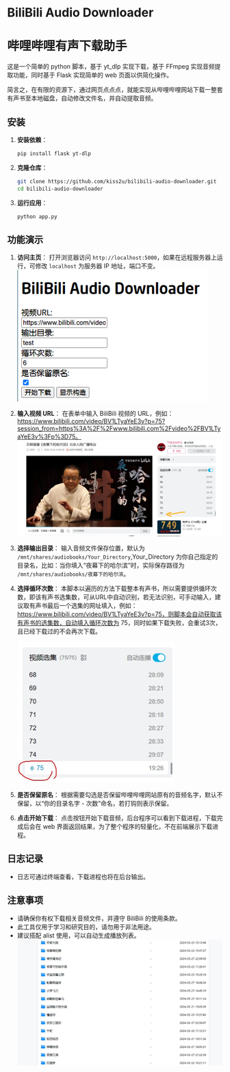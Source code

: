 # BiliBili Audio Downloader  
# 哔哩哔哩有声下载助手

这是一个简单的 python 脚本，基于 yt_dlp 实现下载，基于 FFmpeg 实现音频提取功能，同时基于 Flask 实现简单的 web 页面以供简化操作。

简言之，在有限的资源下，通过网页点点点，就能实现从哔哩哔哩网站下载一整套有声书至本地磁盘，自动修改文件名，并自动提取音频。

## 安装

1. **安装依赖**：
   ```bash
   pip install flask yt-dlp
   ```

2. **克隆仓库**：
   ```bash
   git clone https://github.com/kiss2u/bilibili-audio-downloader.git
   cd bilibili-audio-downloader
   ```

3. **运行应用**：
   ```bash
   python app.py
   ```

## 功能演示

1. **访问主页**：
   打开浏览器访问 `http://localhost:5000`，如果在远程服务器上运行，可修改 `localhost` 为服务器 IP 地址，端口不变。
   ![web界面](/screenshots/screenshot.png)

2. **输入视频 URL**：
   在表单中输入 BiliBili 视频的 URL，例如：https://www.bilibili.com/video/BV1LTyaYeE3v?p=75?session_from=https%3A%2F%2Fwww.bilibili.com%2Fvideo%2FBV1LTyaYeE3v%3Fp%3D75。
   ![哔哩哔哩视频 URL](/screenshots/demo1.jpeg)

3. **选择输出目录**：
   输入音频文件保存位置，默认为 `/mnt/shares/audiobooks/Your_Directory`,Your_Directory 为你自己指定的目录名，比如：当你填入“夜幕下的哈尔滨”时，实际保存路径为 `/mnt/shares/audiobooks/夜幕下的哈尔滨`。

4. **选择循环次数**：
   本脚本以遍历的方法下载整本有声书，所以需要提供循环次数，即该有声书选集数，可从URL中自动识别，若无法识别，可手动输入，建议取有声书最后一个选集的网址填入，例如：https://www.bilibili.com/video/BV1LTyaYeE3v?p=75，则脚本会自动获取该有声书的选集数，自动填入循环次数为 75，同时如果下载失败，会重试3次，且已经下载过的不会再次下载。

   ![选集数](/screenshots/demo2.jpeg)

5. **是否保留原名**：
   根据需要勾选是否保留哔哩哔哩网站原有的音频名字，默认不保留，以“你的目录名字 - 次数”命名，若打钩则表示保留。

6. **点击开始下载**：
   点击按钮开始下载音频，后台程序可以看到下载进程，下载完成后会在 web 界面返回结果，为了整个程序的轻量化，不在前端展示下载进程。

## 日志记录

- 日志可通过终端查看，下载进程也将在后台输出。

## 注意事项

- 请确保你有权下载相关音频文件，并遵守 BiliBili 的使用条款。
- 此工具仅用于学习和研究目的，请勿用于非法用途。
- 建议搭配 alist 使用，可以自动生成播放列表。
![alist演示](/screenshots/demo3.jpeg)
